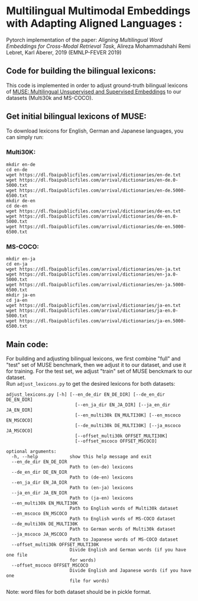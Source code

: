 # Multilingual Multimodal Embeddings with Adapting Aligned Languages :

Pytorch implementation of the paper: *Aligning Multilingual Word Embeddings for Cross-Modal Retrieval Task*, Alireza Mohammadshahi
Remi Lebret, Karl Aberer, 2019 (EMNLP-FEVER 2019)

## Code for building the bilingual lexicons:

This code is implemented in order to adjust ground-truth bilingual lexicons of [MUSE: Multilingual Unsupervised and Supervised Embeddings](https://github.com/facebookresearch/MUSE#ground-truth-bilingual-dictionaries) to our datasets (Multi30k and MS-COCO).  

## Get initial bilingual lexicons of MUSE:  
To download lexicons for English, German and Japanese languages, you can simply run:  
### Multi30K:  
```
mkdir en-de 
cd en-de  
wget https://dl.fbaipublicfiles.com/arrival/dictionaries/en-de.txt  
wget https://dl.fbaipublicfiles.com/arrival/dictionaries/en-de.0-5000.txt  
wget https://dl.fbaipublicfiles.com/arrival/dictionaries/en-de.5000-6500.txt  
mkdir de-en  
cd de-en  
wget https://dl.fbaipublicfiles.com/arrival/dictionaries/de-en.txt  
wget https://dl.fbaipublicfiles.com/arrival/dictionaries/de-en.0-5000.txt  
wget https://dl.fbaipublicfiles.com/arrival/dictionaries/de-en.5000-6500.txt
```
### MS-COCO:
```
mkdir en-ja  
cd en-ja  
wget https://dl.fbaipublicfiles.com/arrival/dictionaries/en-ja.txt  
wget https://dl.fbaipublicfiles.com/arrival/dictionaries/en-ja.0-5000.txt  
wget https://dl.fbaipublicfiles.com/arrival/dictionaries/en-ja.5000-6500.txt  
mkdir ja-en  
cd ja-en  
wget https://dl.fbaipublicfiles.com/arrival/dictionaries/ja-en.txt  
wget https://dl.fbaipublicfiles.com/arrival/dictionaries/ja-en.0-5000.txt  
wget https://dl.fbaipublicfiles.com/arrival/dictionaries/ja-en.5000-6500.txt  
```
## Main code:  
For building and adjusting bilingual lexicons, we first combine "full" and "test" set of MUSE benchmark, then we adjust it to our dataset, and use it for training. For the test set, we adjust "train" set of MUSE benckmark to our dataset.  
Run `adjust_lexicons.py` to get the desired lexicons for both datasets:  
```
adjust_lexicons.py [-h] [--en_de_dir EN_DE_DIR] [--de_en_dir DE_EN_DIR]
                          [--en_ja_dir EN_JA_DIR] [--ja_en_dir JA_EN_DIR]
                          [--en_multi30k EN_MULTI30K] [--en_mscoco EN_MSCOCO]
                          [--de_multi30k DE_MULTI30K] [--ja_mscoco JA_MSCOCO]
                          [--offset_multi30k OFFSET_MULTI30K]
                          [--offset_mscoco OFFSET_MSCOCO]

optional arguments:
  -h, --help            show this help message and exit
  --en_de_dir EN_DE_DIR
                        Path to (en-de) lexicons
  --de_en_dir DE_EN_DIR
                        Path to (de-en) lexicons
  --en_ja_dir EN_JA_DIR
                        Path to (en-ja) lexicons
  --ja_en_dir JA_EN_DIR
                        Path to (ja-en) lexicons
  --en_multi30k EN_MULTI30K
                        Path to English words of Multi30k dataset
  --en_mscoco EN_MSCOCO
                        Path to English words of MS-COCO dataset
  --de_multi30k DE_MULTI30K
                        Path to German words of Multi30k dataset
  --ja_mscoco JA_MSCOCO
                        Path to Japanese words of MS-COCO dataset
  --offset_multi30k OFFSET_MULTI30K
                        Divide English and German words (if you have one file
                        for words)
  --offset_mscoco OFFSET_MSCOCO
                        Divide English and Japanese words (if you have one
                        file for words)
```

Note: word files for both dataset should be in pickle format.
